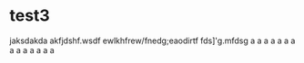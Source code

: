 # test3
 jaksdakda
 akfjdshf.wsdf
 ewlkhfrew/fnedg;eaodirtf
 fds]'g.mfdsg
a
a
a
a
a
a
a
a
a
a
a
a
a
a
